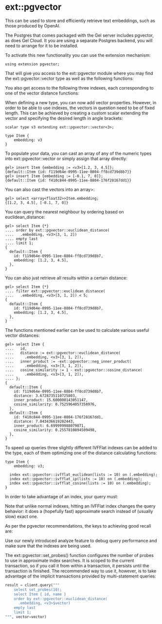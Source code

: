 # ext::pgvector

This can be used to store and efficiently retrieve text embeddings, such as those produced by OpenAI.

The Postgres that comes packaged with the Gel server includes pgvector, as does Gel Cloud. It you are using a separate Postgres backend, you will need to arrange for it to be installed.

To activate this new functionality you can use the extension mechanism:

```sdl
using extension pgvector;
```

That will give you access to the ext::pgvector module where you may find the ext::pgvector::vector type as well as the following functions:

You also get access to the following three indexes, each corresponding to one of the vector distance functions:

When defining a new type, you can now add vector properties. However, in order to be able to use indexes, the vectors in question need to be of fixed length. This can be achieved by creating a custom scalar extending the vector and specifying the desired length in angle brackets:

```sdl
scalar type v3 extending ext::pgvector::vector<3>;

type Item {
    embedding: v3
}
```

To populate your data, you can cast an array of any of the numeric types into ext::pgvector::vector or simply assign that array directly:

```edgeql-repl
gel> insert Item {embedding := <v3>[1.2, 3, 4.5]};
{default::Item {id: f119d64e-0995-11ee-8804-ff8cd739d8b7}}
gel> insert Item {embedding := [-0.1, 7, 0]};
{default::Item {id: f410c844-0995-11ee-8804-176f28167dd1}}
```

You can also cast the vectors into an array<float32>>:

```edgeql-repl
gel> select <array<float32>>Item.embedding;
{[1.2, 3, 4.5], [-0.1, 7, 0]}
```

You can query the nearest neighbour by ordering based on euclidean_distance:

```edgeql-repl
gel> select Item {*}
.... order by ext::pgvector::euclidean_distance(
....   .embedding, <v3>[3, 1, 2])
.... empty last
.... limit 1;
{
  default::Item {
    id: f119d64e-0995-11ee-8804-ff8cd739d8b7,
    embedding: [1.2, 3, 4.5],
  },
}
```

You can also just retrieve all results within a certain distance:

```edgeql-repl
gel> select Item {*}
.... filter ext::pgvector::euclidean_distance(
....   .embedding, <v3>[3, 1, 2]) < 5;
{
  default::Item {
    id: f119d64e-0995-11ee-8804-ff8cd739d8b7,
    embedding: [1.2, 3, 4.5],
  },
}
```

The functions mentioned earlier can be used to calculate various useful vector distances:

```edgeql-repl
gel> select Item {
....   id,
....   distance := ext::pgvector::euclidean_distance(
....     .embedding, <v3>[3, 1, 2]),
....   inner_product := -ext::pgvector::neg_inner_product(
....     .embedding, <v3>[3, 1, 2]),
....   cosine_similarity := 1 - ext::pgvector::cosine_distance(
....     .embedding, <v3>[3, 1, 2]),
.... };
{
  default::Item {
    id: f119d64e-0995-11ee-8804-ff8cd739d8b7,
    distance: 3.6728735110725803,
    inner_product: 15.600000143051147,
    cosine_similarity: 0.7525964057358976,
  },
  default::Item {
    id: f410c844-0995-11ee-8804-176f28167dd1,
    distance: 7.043436619202443,
    inner_product: 6.699999988079071,
    cosine_similarity: 0.2557810894509498,
  },
}
```

To speed up queries three slightly different IVFFlat indexes can be added to the type, each of them optimizing one of the distance calculating functions:

```sdl
type Item {
    embedding: v3;

  index ext::pgvector::ivfflat_euclidean(lists := 10) on (.embedding);
  index ext::pgvector::ivfflat_ip(lists := 10) on (.embedding);
  index ext::pgvector::ivfflat_cosine(lists := 10) on (.embedding);
}
```

In order to take advantage of an index, your query must:

Note that unlike normal indexes, hitting an IVFFlat index changes the query behavior: it does a (hopefully fast) approximate search instead of (usually slow) exact one.

As per the pgvector recommendations, the keys to achieving good recall are:

Use our newly introduced analyze feature to debug query performance and make sure that the indexes are being used.

The ext::pgvector::set_probes() function configures the number of probes to use in approximate index searches. It is scoped to the current transaction, so if you call it from within a transaction, it persists until the transaction is finished. The recommended way to use it, however, is to take advantage of the implicit transactions provided by multi-statement queries:

```python
result = client.query("""
    select set_probes(10);
    select Item { id, name }
    order by ext::pgvector::euclidean_distance(
      .embedding, <v3>$vector)
    empty last
    limit 1;
""", vector=vector)
```

